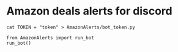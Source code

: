 # Amazon deals alerts for discord

`cat TOKEN = "token" > AmazonAlerts/bot_token.py`

```
from AmazonAlerts import run_bot
run_bot()
```

